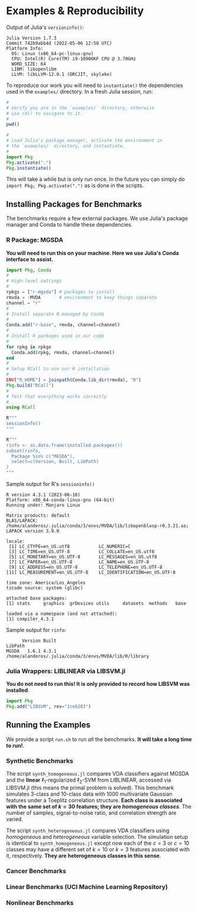 # Examples & Reproducibility

Output of Julia's `versioninfo()`:

```text
Julia Version 1.7.3
Commit 742b9abb4d (2022-05-06 12:58 UTC)
Platform Info:
  OS: Linux (x86_64-pc-linux-gnu)
  CPU: Intel(R) Core(TM) i9-10900KF CPU @ 3.70GHz
  WORD_SIZE: 64
  LIBM: libopenlibm
  LLVM: libLLVM-12.0.1 (ORCJIT, skylake)
```

To reproduce our work you will need to `instantiate()` the dependencies used in the `examples/` directory. In a fresh Julia session, run:

```julia
#
# Verify you are in the `examples/` directory, otherwise
# use cd() to navigate to it.
#
pwd()

#
# Load Julia's package manager, activate the environment in
# the `examples/` directory, and instantiate.
#
import Pkg
Pkg.activate(".")
Pkg.instantiate()
```

This will take a while but is only run once. In the future you can simply do `import Pkg; Pkg.activate(".")` as is done in the scripts.

## Installing Packages for Benchmarks

The benchmarks require a few external packages. We use Julia's package manager and Conda to handle these dependencies.

### R Package: MGSDA

**You will need to run this on your machine. Here we use Julia's Conda interface to assist.**

```julia
import Pkg, Conda
#
# High-level settings
# 
rpkgs = ["r-mgsda"] # packages to install
rmvda = :MVDA       # environment to keep things separate
channel = "r"
#
# Install separate R managed by Conda
#
Conda.add("r-base", rmvda, channel=channel)
#
# Install R packages used in our code
#
for rpkg in rpkgs
  Conda.add(rpkg, rmvda, channel=channel)
end
#
# Setup RCall to use our R installation
#
ENV["R_HOME"] = joinpath(Conda.lib_dir(rmvda), "R")
Pkg.build("RCall")
#
# Test that everything works correctly
#
using RCall

R"""
sessionInfo()
"""

R"""
rinfo <- as.data.frame(installed.packages())
subset(rinfo,
  Package %in% c("MGSDA"),
  select=c(Version, Built, LibPath)
)
"""
```

Sample output for R's `sessioninfo()`

```text
R version 4.3.1 (2023-06-16)
Platform: x86_64-conda-linux-gnu (64-bit)
Running under: Manjaro Linux

Matrix products: default
BLAS/LAPACK: /home/alanderos/.julia/conda/3/envs/MVDA/lib/libopenblasp-r0.3.21.so;  LAPACK version 3.9.0

locale:
 [1] LC_CTYPE=en_US.utf8           LC_NUMERIC=C                 
 [3] LC_TIME=en_US.UTF-8           LC_COLLATE=en_US.utf8        
 [5] LC_MONETARY=en_US.UTF-8       LC_MESSAGES=en_US.utf8       
 [7] LC_PAPER=en_US.UTF-8          LC_NAME=en_US.UTF-8          
 [9] LC_ADDRESS=en_US.UTF-8        LC_TELEPHONE=en_US.UTF-8     
[11] LC_MEASUREMENT=en_US.UTF-8    LC_IDENTIFICATION=en_US.UTF-8

time zone: America/Los_Angeles
tzcode source: system (glibc)

attached base packages:
[1] stats     graphics  grDevices utils     datasets  methods   base     

loaded via a namespace (and not attached):
[1] compiler_4.3.1
```

Sample output for `rinfo`:

```text
      Version Built                                                LibPath
MGSDA   1.6.1 4.3.1 /home/alanderos/.julia/conda/3/envs/MVDA/lib/R/library
```

### Julia Wrappers: LIBLINEAR via LIBSVM.jl

**You do not need to run this! It is only provided to record how LIBSVM was installed**.

```julia
import Pkg
Pkg.add("LIBSVM", rev="1ce6283")
```

## Running the Examples

We provide a script `run.sh` to run *all* the benchmarks. **It will take a long time to run!**.

### Synthetic Benchmarks

The script `synth_homogeneous.jl` compares VDA classifiers against MGSDA and the **linear** $\ell_{1}$-regularized $\ell_{2}$-SVM from LIBLINEAR, accessed via LIBSVM.jl (this means the primal problem is solved). This benchmark simulates 3-class and 10-class data with 1000 multivariate Gaussian features under a Toeplitz correlation structure. **Each class is associated with the same set of $k=30$ features; they are *homogeneous classes***. The number of samples, signal-to-noise ratio, and correlation strength are varied.

The script `synth_heterogeneous.jl` compares VDA classifiers using *homogeneous* and *heterogeneous* variable selection. The simulation setup is identical to `synth_homogeneous.jl` except now each of the $c=3$ or $c=10$ classes may have a different set of $k=10$ or $k=3$ features associated with it, respectively. **They are heterogeneous classes in this sense**.

### Cancer Benchmarks

### Linear Benchmarks (UCI Machine Learning Repository)

### Nonlinear Benchmarks
